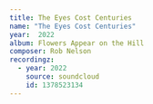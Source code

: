 ```yaml
---
title: The Eyes Cost Centuries
name: "The Eyes Cost Centuries"
year:  2022
album: Flowers Appear on the Hill
composer: Rob Nelson
recordingz:
  - year: 2022
    source: soundcloud
    id: 1378523134
---
```

